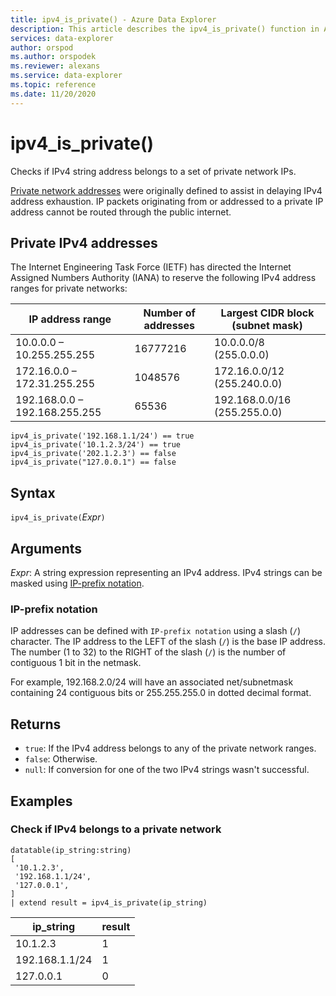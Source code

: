 ```yaml
---
title: ipv4_is_private() - Azure Data Explorer
description: This article describes the ipv4_is_private() function in Azure Data Explorer.
services: data-explorer
author: orspod
ms.author: orspodek
ms.reviewer: alexans
ms.service: data-explorer
ms.topic: reference
ms.date: 11/20/2020
---
```

# ipv4_is_private()

Checks if IPv4 string address belongs to a set of private network IPs.

[Private network addresses](https://en.wikipedia.org/wiki/Private_network) were originally defined to assist in delaying IPv4 address exhaustion. IP packets originating from or addressed to a private IP address cannot be routed through the public internet.

## Private IPv4 addresses

The Internet Engineering Task Force (IETF) has directed the Internet Assigned Numbers Authority (IANA) to reserve the following IPv4 address ranges for private networks:

| IP address range|Number of addresses|Largest CIDR block (subnet mask)|
|-----------------|-------------------|--------------------------------|
|10.0.0.0 – 10.255.255.255|16777216|10.0.0.0/8 (255.0.0.0)|
|172.16.0.0 – 172.31.255.255|1048576|172.16.0.0/12 (255.240.0.0)|
|192.168.0.0 – 192.168.255.255|65536|192.168.0.0/16 (255.255.0.0)|


```kusto
ipv4_is_private('192.168.1.1/24') == true
ipv4_is_private('10.1.2.3/24') == true
ipv4_is_private('202.1.2.3') == false
ipv4_is_private("127.0.0.1") == false
```

## Syntax

`ipv4_is_private(`*Expr*`)`

## Arguments

*Expr*: A string expression representing an IPv4 address. IPv4 strings can be masked using [IP-prefix notation](#ip-prefix-notation).

### IP-prefix notation

IP addresses can be defined with `IP-prefix notation` using a slash (`/`) character. The IP address to the LEFT of the slash (`/`) is the base IP address. The number (1 to 32) to the RIGHT of the slash (`/`) is the number of contiguous 1 bit in the netmask. 

For example, 192.168.2.0/24 will have an associated net/subnetmask containing 24 contiguous bits or 255.255.255.0 in dotted decimal format.

## Returns

* `true`: If the IPv4 address belongs to any of the private network ranges.
*  `false`: Otherwise.
* `null`: If conversion for one of the two IPv4 strings wasn't successful.

## Examples

### Check if IPv4 belongs to a private network

<!-- csl: https://help.kusto.windows.net/Samples -->
```kusto
datatable(ip_string:string)
[
 '10.1.2.3',
 '192.168.1.1/24',
 '127.0.0.1',
]
| extend result = ipv4_is_private(ip_string)
```

|ip_string|result|
|---|---|
|10.1.2.3|1|
|192.168.1.1/24|1|
|127.0.0.1|0|
